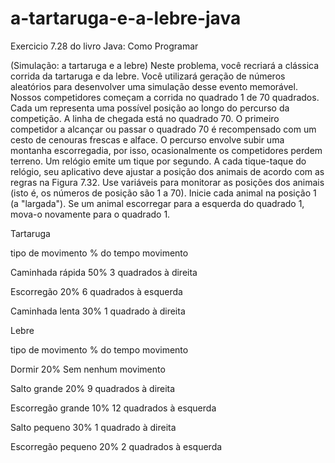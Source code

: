 # a-tartaruga-e-a-lebre-java
Exercicio 7.28 do livro Java: Como Programar

(Simulação: a tartaruga e a lebre) Neste problema, você recriará a clássica corrida da tartaruga e da lebre. Você utilizará geração de
números aleatórios para desenvolver uma simulação desse evento memorável.
Nossos competidores começam a corrida no quadrado 1 de 70 quadrados. Cada um representa uma possível posição ao longo do percurso da competição. A linha de chegada está no quadrado 70. O primeiro competidor a alcançar ou passar o quadrado 70 é recompensado
com um cesto de cenouras frescas e alface. O percurso envolve subir uma montanha escorregadia, por isso, ocasionalmente os competidores
perdem terreno.
Um relógio emite um tique por segundo. A cada tique-taque do relógio, seu aplicativo deve ajustar a posição dos animais de acordo com
as regras na Figura 7.32. Use variáveis para monitorar as posições dos animais (isto é, os números de posição são 1 a 70). Inicie cada animal
na posição 1 (a "largada"). Se um animal escorregar para a esquerda do quadrado 1, mova-o novamente para o quadrado 1.

Tartaruga 


tipo de movimento   % do tempo movimento

Caminhada rápida  50%     3 quadrados à direita

Escorregão        20%     6 quadrados à esquerda

Caminhada lenta   30%     1 quadrado à direita


Lebre 

tipo de movimento   % do tempo movimento

Dormir              20%        Sem nenhum movimento

Salto grande        20%        9 quadrados à direita

Escorregão grande   10%        12 quadrados à esquerda

Salto pequeno       30%        1 quadrado à direita

Escorregão pequeno 20%         2 quadrados à esquerda


